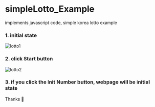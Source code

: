 # simpleLotto_Example  
implements javascript code, simple korea lotto example  
  
### 1. initial state  
![lotto1](https://user-images.githubusercontent.com/32836490/105962632-6daee600-60c3-11eb-8cc7-297194d28e36.png)  

### 2. click Start button  
![lotto2](https://user-images.githubusercontent.com/32836490/105962778-8ddea500-60c3-11eb-9261-d4803fc4fd87.png)  

### 3. if you click the Init Number button, webpage will be initial state  
  
  
  
Thanks 👋  
